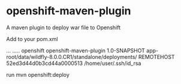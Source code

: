 openshift-maven-plugin
======================

A maven plugin to deploy war file to Openshift

Add to your pom.xml

...
    <build>
            .....
        <plugins>
            <plugin>
                <groupId>openshift</groupId>
                <artifactId>openshift-maven-plugin</artifactId>
                <version>1.0-SNAPSHOT</version>
                <configuration>
                    <!-- this is example destination choose yours -->
                    <destination>app-root/data/wildfly-8.0.0.CR1/standalone/deployments/</destination>
                    <host>REMOTEHOST</host>
                    <!-- user name from the ssh  -->
                    <user>52ed3d44d0b3cd44a0000513</user>
                    <password></password>
                    <!-- path to your id_rsa file used by ssh to connect to openshift -->
                    <keyFilePath>/home/user/.ssh/id_rsa</keyFilePath>
                </configuration>
            </plugin>
            
            
run mvn openshift:deploy
